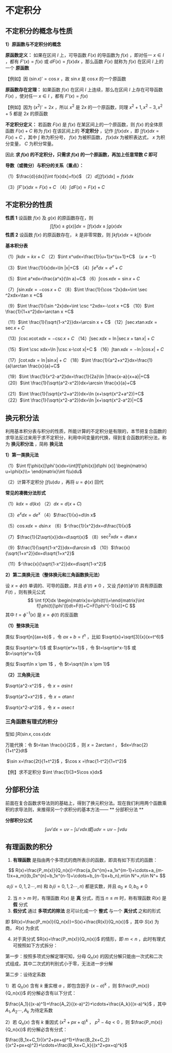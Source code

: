 # 不定积分

## 不定积分的概念与性质

**1）原函数与不定积分的概念**

**原函数定义：**  如果在区间 $I$ 上，可导函数 $F(x)$ 的导函数为 $f(x)$ ，即对任一 $x\in I$ ，都有 $F'(x)=f(x)$ 或 $dF(x)=f(
x)dx$ ，那么函数 $F(x)$ 就称为 $f(x)$ 在区间 $I$ 上的一个 **原函数**

【例如】因 $(\sin x)'=\cos x$ ，故 $\sin x$ 是 $\cos x$ 的一个原函数

**原函数存在定理：** 如果函数 $f(x)$ 在区间 $I$ 上连续，那么在区间 $I$ 上存在可导函数 $F(x)$ ，使对任一 $x\in I$ ，都有 $F'(
x)=f(x)$

【例如】因为 $(x^2)'=2x$ ，所以 $x^2$ 是 $2x$ 的一个原函数，同理 $x^2+1,x^2-3,x^2+5$ 都是 $2x$ 的原函数

**不定积分定义：** 若函数 $F(x)$ 是 $f(x)$ 在某区间上的一个原函数，则 $f(x)$ 的全体原函数 $F(x)+C$ 称为 $f(x)$ 在该区间上的
**不定积分** ，记作 $\int f(x)dx$ ，即 $\int f(x)dx=F(x)+C$ ，其中 $\int$ 称为积分号， $f(x)$ 为被积函数， $f(x)dx$ 为被积表达式，
$x$ 为积分变量， $C$ 为积分常量。

因此 **求 $f(x)$ 的不定积分，只需求 $f(x)$ 的一个原函数，再加上任意常数 $C$ 即可**

**导数（或微分）与积分的关系（重点）：**

（1）$\frac{d}{dx}[\int f(x)dx]=f(x)$ （2）$d[\int f(x)dx]=f(x)dx$

（3）$\int F'(x)dx=F(x)+C$ （4）$\int dF(x)=F(x)+C$

## 不定积分的性质

**性质 1** 设函数 $f(x)$ 及 $g(x)$ 的原函数存在，则
$$
\int [f(x)\pm g(x)]dx=\int f(x)dx\pm \int g(x)dx
$$
**性质 2** 设函数 $f(x)$ 的原函数存在， $k$ 是非零常数，则 $\int kf(x)dx=k\int f(x)dx$

**基本积分表**

（1）$\int kdx=kx+C$ （2）$\int x^udx=\frac{1}{u+1}x^{u+1}+C$ （$u\ne -1$）

（3）$\int \frac{1}{x}dx=\ln |x|+C$ （4）$\int e^xdx=e^x+C$

（5）$\int a^xdx=\frac{a^x}{\ln a}+C$ （6）$\int \cos xdx=\sin x +C$

（7）$\int \sin xdx=-\cos x +C$ （8）$\int \frac{1}{\cos ^2x}dx=\int \sec ^2xdx=\tan x +C$

（9）$\int \frac{1}{\sin ^2x}dx=\int \csc ^2xdx=-\cot x +C$ （10）$\int \frac{1}{1+x^2}dx=\arctan x +C$

（11）$\int \frac{1}{\sqrt{1-x^2}}dx=\arcsin x + C$ （12）$\int \sec x \tan xdx=\sec x +C$

（13）$\int \csc x\cot xdx=-\csc x+C$ （14）$\int \sec xdx=\ln |\sec x+\tan x|+C$

（15）$\int \csc xdx=\ln |\csc x-\cot x|+C $ （16）$\int \tan xdx=-\ln |\cos x|+C$

（17）$\int \cot xdx=\ln |\sin x|+C$ （18）$\int \frac{1}{a^2+x^2}dx=\frac{1}{a}\arctan \frac{x}{a}+C$

（19）$\int \frac{1}{x^2-a^2}dx=\frac{1}{2a}\ln |\frac{x-a}{x+a}|+C$ （20）$\int \frac{1}{\sqrt{a^2-x^2}}dx=\arcsin
\frac{x}{a}+C$

（21）$\int \frac{1}{\sqrt{x^2+a^2}}dx=\ln (x+\sqrt{x^2+a^2})+C$ （22）$\int \frac{1}{\sqrt{x^2-a^2}}dx=\ln
|x+\sqrt{x^2-a^2}|+C$

## 换元积分法

利用基本积分表与积分的性质，所能计算的不定积分是有限的，本节把复合函数的求导法反过来用于求不定积分，利用中间变量的代换，得到复合函数的积分法，称为
**换元积分法** ，简称 **换元法**

**1）第一类换元法**

（1）$\int f[\phi(x)]\phi'(x)dx=\int[f[\phi(x)]d\phi (x)] \begin{matrix} u=\phi(x)\\= \end{matrix}\int f(u)du$

（2）计算不定积分 $\int f(u)du$ ，再将 $u=\phi(x)$ 回代

**常见的凑微分法形式**

（1）$kdx=d(kx)$ （2）$dx=d(x+C)$

（3）$e^xdx=de^x$ （4）$\frac{1}{x}=d\ln x$

（5）$\cos xdx=d\sin x$ （6）$-\frac{1}{x^2}dx=d\frac{1}{x}$

（7）$\frac{1}{2\sqrt{x}}dx=d\sqrt{x}$ （8）$\sec ^2xdx=d\tan x$

（9）$\frac{1}{\sqrt{1-x^2}}dx=d\arcsin x$ （10）$\frac{x}{\sqrt{1+x^2}}dx=d\sqrt{1+x^2}$

（11）$-\frac{x}{\sqrt{1-x^2}}dx=d\sqrt{1-x^2}$

**2）第二类换元法（整体换元和三角函数换元法）**

设 $x=\phi(t)$ 单调的、可导的函数，并且 $\phi'(t)\ne 0$ ，又设 $f[\phi(t)]\phi'(t)$ 具有原函数 $F(t)$ ，则有换元公式
$$
\int f(X)dx \begin{matrix}x=\phi(t)\\=\end{matrix}\int f[\phi(t)]\phi'(t)dt=F(t)+C=F[\phi^{-1}(x)]+C
$$
其中 $t=\phi^{-1}(x)$ 是 $x=\phi(t)$ 的反函数

**（1）整体换元法**

类似 $\sqrt[n]{ax+b}$ ，令 $ax+b=t^n$ ，比如 $\sqrt{x}+\sqrt[3]{x}(x=t^6)$

类似 $\sqrt{e^x-1}$ 或 $\sqrt{e^x+1}$ ，令 $t=\sqrt{e^x-1}$ 或 $t=\sqrt{e^x+1}$

类似 $\sqrt\ln x \pm 1$ ，令 $t=\sqrt{\ln x \pm 1}$

**（2）三角换元法**

$\sqrt{a^2-x^2}$ ，令 $x=a\sin t$

$\sqrt{a^2+x^2}$ ，令 $x=a\tan t$

$\sqrt{x^2-a^2}$ ，令 $x=a\sec t$

### 三角函数有理式的积分

型如 $\int R(\sin x,\cos x)dx$

万能代换：令 $t=\tan \frac{x}{2}$ ，则 $x=2\arctan t$ ， $dx=\frac{2}{1+t^2}dt$

​ $\sin x=\frac{2t}{1+t^2}$ ，$\cos x =\frac{1-t^2}{1+t^2}$

【例】求不定积分 $\int \frac{1}{3+5\cos x}dx$

## 分部积分法

前面在复合函数求导法则的基础上，得到了换元积分法。现在我们利用两个函数乘积的求导法则，来推得另一个求积分的基本方法—— **
分部积分法 **

**分部积分公式**
$$
\int uv'dx=uv-\int u'vdx或\int udv=uv-\int vdu
$$

## 有理函数的积分

1. **有理函数** 是指由两个多项式的商所表示的函数，即具有如下形式的函数：

$$
R(x)=\frac{P_m(x)}{Q_n(x)}=\frac{a_0x^{m}+a_1x^{m-1}+\cdots+a_{m-1}x+a_m}{b_0x^{n}+b_1x^{n-1}+\cdots+b_{n-1}x+b_n},m\in
N^+,n\in N^+
$$

​ $a_i(i=0,1,2\cdots,m)$ 和 $b_i(i=0,1,2\cdots,n)$ 都是实数，并且 $a_0\ne 0,b_0\ne 0$

2. 当 $n>m$ 时，有理函数 $R(x)$ 是 **真** 分式，而当 $n\le m$ 时，称有理函数 $R(x)$ 是 **假** 分式
3. **假分式** 通过 **多项式的除法** 总可以化成一个 **整式** 与一个 **真分式** 之和的形式

即 $R(x)=\frac{P_m(x)}{Q_n(x)}=S(x)+\frac{R(x)}{Q_n(x)}$ ，其中 $S(x)$ 为商， $R(x)$ 为余式

4. 对于真分式 $R(x)=\frac{P_m(x)}{Q_n(x)}$ 的情形，即 $m<n$ ，此时有理式可按照如下方式拆分：

第一步：按照多项式分解定理可知，分母 $Q_n(x)$ 的因式分解只能由一次式和二次式组成，其中二次式的判别式小于零，无法进一步分解

第二步：设待定系数

1）若 $Q_n(x)$ 含有 $k$ 重实根 $a$ ，即包含因子 $(x-a)^k$ ，则 $\frac{P_m(x)}{Q_n(x)}$ 的分解必含有以下分式：

$\frac{A_1}{(x-a)^1}+\frac{A_2}{(x-a)^2}+\cdots+\frac{A_k}{(x-a)^k}$ ，其中 $A_1,A_2\cdots,A_k$ 为待定系数

2）若 $Q_n(x)$ 含有 $k$ 重因式 $(x^2+px+q)^k$ ， $p^2-4q<0$ ，则 $\frac{P_m(x)}{Q_n(x)}$ 的分解必含有分式：

$\frac{B_1x+C_1}{(x^2+px+q)^1}+\frac{B_2x+C_2}{(x^2+px+q)^2}+\cdots+\frac{B_kx+C_k}{(x^2+px+q)^k}$

